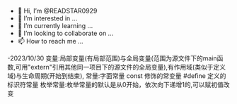 - 👋 Hi, I’m @READSTAR0929
- 👀 I’m interested in ...
- 🌱 I’m currently learning ...
- 💞️ I’m looking to collaborate on ...
- 📫 How to reach me ...


-2023/10/30
  变量:局部变量(有局部范围)与全局变量(范围为源文件下的main函数,可用"extern"引用其他同一项目下的源文件的全局变量),有作用域(类似于定义域)与生命周期(开始到结束),
  常量:字面常量
       const 修饰的常变量
       #define 定义的标识符常量
       枚举常量:枚举常量的默认是从0开始，依次向下递增1的,可以赋初值改变

<!---
READSTAR0929/READSTAR0929 is a ✨ special ✨ repository because its `README.md` (this file) appears on your GitHub profile.
You can click the Preview link to take a look at your changes.
--->
